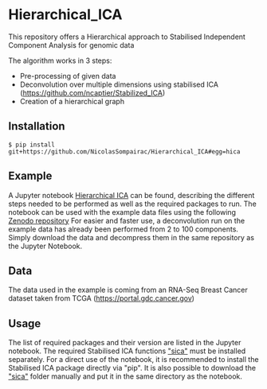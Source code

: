 # Hierarchical_ICA
This repository offers a Hierarchical approach to Stabilised Independent Component Analysis for genomic data

The algorithm works in 3 steps:
* Pre-processing of given data
* Deconvolution over multiple dimensions using stabilised ICA (https://github.com/ncaptier/Stabilized_ICA)
* Creation of a hierarchical graph

## Installation

```
$ pip install git+https://github.com/NicolasSompairac/Hierarchical_ICA#egg=hica
```

## Example

A Jupyter notebook [Hierarchical ICA](Hierarchical_ICA.ipynb) can be found, describing the different steps needed to be performed as well as the required packages to run.
The notebook can be used with the example data files using the following [Zenodo repository](https://zenodo.org/record/4720408)
For easier and faster use, a deconvolution run on the example data has already been performed from 2 to 100 components.
Simply download the data and decompress them in the same repository as the Jupyter Notebook.

## Data

The data used in the example is coming from an RNA-Seq Breast Cancer dataset taken from TCGA (https://portal.gdc.cancer.gov)

## Usage

The list of required packages and their version are listed in the Jupyter notebook. The required Stabilised ICA functions ["sica"](https://github.com/ncaptier/Stabilized_ICA/tree/master/sica) must be installed separately.
For a direct use of the notebook, it is recommended to install the Stabilised ICA package directly via "pip".
It is also possible to download the ["sica"](https://github.com/ncaptier/Stabilized_ICA/tree/master/sica) folder manually and put it in the same directory as the notebook.
